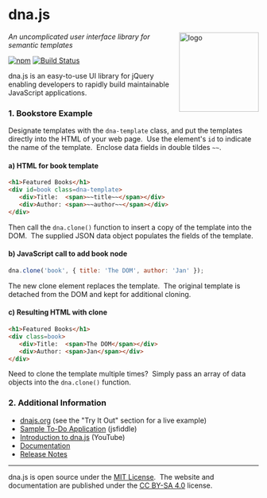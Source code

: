 # dna.js
<img src=https://raw.githubusercontent.com/dnajs/dna.js/master/website/static/graphics/dnajs-logo.png
   align=right width=160 alt=logo>
*An uncomplicated user interface library for semantic templates*

[![npm](https://img.shields.io/npm/v/dna.js.svg)](https://www.npmjs.com/package/dna.js)
[![Build Status](https://travis-ci.org/dnajs/dna.js.svg)](https://travis-ci.org/dnajs/dna.js)

dna.js is an easy-to-use UI library for jQuery enabling developers to rapidly build maintainable
JavaScript applications.

### 1. Bookstore Example
Designate templates with the `dna-template` class, and put the templates directly into the HTML
of your web page.&nbsp; Use the element's `id` to indicate the name of the template.&nbsp;
Enclose data fields in double tildes `~~`.

#### a) HTML for book template
```html
<h1>Featured Books</h1>
<div id=book class=dna-template>
   <div>Title:  <span>~~title~~</span></div>
   <div>Author: <span>~~author~~</span></div>
</div>
```

Then call the `dna.clone()` function to insert a copy of the template into the DOM.&nbsp; The
supplied JSON data object populates the fields of the template.

#### b) JavaScript call to add book node
```js
dna.clone('book', { title: 'The DOM', author: 'Jan' });
```

The new clone element replaces the template.&nbsp; The original template is detached from
the DOM and kept for additional cloning.

#### c) Resulting HTML with clone
```html
<h1>Featured Books</h1>
<div class=book>
   <div>Title:  <span>The DOM</span></div>
   <div>Author: <span>Jan</span></div>
</div>
```

Need to clone the template multiple times?&nbsp;  Simply pass an array of data objects into the
`dna.clone()` function.

### 2. Additional Information
* [dnajs.org](http://dnajs.org) (see the "Try It Out" section for a live example)
* [Sample To-Do Application](http://jsfiddle.net/wo6og0z8/) (jsfiddle)
* [Introduction to dna.js](https://youtu.be/jMOZOI-UkNI) (YouTube)
* [Documentation](http://dnajs.org/docs)
* [Release Notes](https://github.com/dnajs/dna.js/wiki/Release-Notes)

---
dna.js is open source under the [MIT License](http://dnajs.org/license).&nbsp;
The website and documentation are published under the
[CC BY-SA 4.0](http://creativecommons.org/licenses/by-sa/4.0) license.
